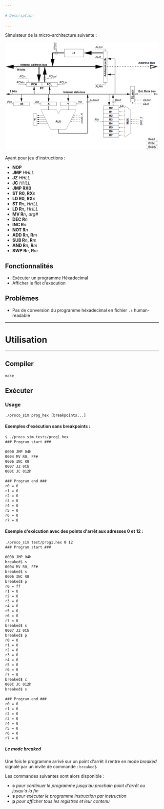 ```yaml
---

# Description

---
```


Simulateur de la micro-architecture suivante :

![architecture](./archi.png)

Ayant pour jeu d'instructions :

- **NOP**
- **JMP**  _HHLL_
- **JZ** _HHLL_
- **JC** _HHLL_
- **JMP RX0**
- **ST R0, RX**_n_
- **LD R0, RX**_n_
- **ST R**_n_**,** _HHLL_
- **LD R**_n_**,** _HHLL_
- **MV R**_n_**,** _arg#_
- **DEC R**_n_
- **INC R**_n_
- **NOT R**_n_
- **ADD R**_n_**, R**_m_
- **SUB R**_n_**, R**_m_
- **AND R**_n_**, R**_m_
- **SWP R**_n_**, R**_m_

## Fonctionnalités

- Exécuter un programme Héxadecimal
- Afficher le flot d'exécution

## Problèmes

- Pas de conversion du programme héxadecimal en fichier `.s` human-readable 

---

# Utilisation

---

## Compiler

	make

## Exécuter

### Usage

	./proco_sim prog_hex [breakpoints...]

#### Exemples d'exécution sans breakpoints :

	$ ./proco_sim tests/prog1.hex
	### Program start ###

	0000 JMP 04h
	0004 MV R0, FF#
	0006 INC R0
	0007 JZ 0Ch
	000C JC 012h
	
	### Program end ###
	r0 = 0
	r1 = 0
	r2 = 0
	r3 = 0
	r4 = 0
	r5 = 0
	r6 = 0
	r7 = 0

#### Exemple d'exécution avec des points d'arrêt aux adresses 0 et 12 :

	./proco_sim test/prog1.hex 0 12
	### Program start ###

	0000 JMP 04h
	breaked$ s       
	0004 MV R0, FF#
	breaked$ s
	0006 INC R0
	breaked$ p
	r0 = ff
	r1 = 0
	r2 = 0
	r3 = 0
	r4 = 0
	r5 = 0
	r6 = 0
	r7 = 0
	breaked$ s
	0007 JZ 0Ch
	breaked$ p
	r0 = 0
	r1 = 0
	r2 = 0
	r3 = 0
	r4 = 0
	r5 = 0
	r6 = 0
	r7 = 0
	breaked$ c
	000C JC 012h
	breaked$ s
	
	### Program end ###
	r0 = 0
	r1 = 0
	r2 = 0
	r3 = 0
	r4 = 0
	r5 = 0
	r6 = 0
	r7 = 0

##### Le mode breaked

Une fois le programme arrivé sur un point d'arrêt il rentre en mode _breaked_ signalé par un invite de commande : `breaked$`

Les commandes suivantes sont alors disponible :

- **c** _pour continuer le programme jusqu'au prochain point d'arrêt ou jusqu'à la fin_
- **s** _pour exécuter le programme instruction par instruction_
- **p** _pour afficher tous les registres et leur contenu_
